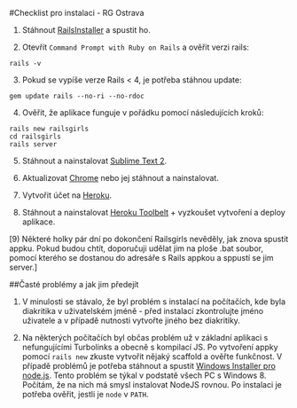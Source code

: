 #Checklist pro instalaci - RG Ostrava

1) Stáhnout [RailsInstaller](https://github.com/railsinstaller/railsinstaller-windows/releases/download/3.0.0-alpha.2/railsinstaller-3.0.0.exe) a spustit ho.

2) Otevřít ```Command Prompt with Ruby on Rails``` a ověřit verzi rails:

```rails -v```

3) Pokud se vypíše verze Rails < 4, je potřeba stáhnou update:

```gem update rails --no-ri --no-rdoc```

4) Ověřit, že aplikace funguje v pořádku pomocí následujících kroků:

```
rails new railsgirls
cd railsgirls
rails server
```

5) Stáhnout a nainstalovat [Sublime Text 2](http://www.sublimetext.com/2).

6) Aktualizovat [Chrome](http://guides.railsgirls.com/install/google.com/chrome) nebo jej stáhnout a nainstalovat.

7) Vytvořit účet na [Heroku](www.heroku.com).

8) Stáhnout a nainstalovat [Heroku Toolbelt](https://toolbelt.heroku.com/windows) + vyzkoušet vytvoření a deploy aplikace.

[9) Některé holky pár dní po dokončení Railsgirls nevěděly, jak znova spustit appku. Pokud budou chtít, doporučuji udělat jim na ploše .bat soubor, pomocí kterého se dostanou do adresáře s Rails appkou a sppustí se jim server.]

##Časté problémy a jak jim předejít

1) V minulosti se stávalo, že byl problém s instalací na počítačích, kde byla diakritika v uživatelském jméně - 
před instalací zkontrolujte jméno uživatele a v případě nutnosti vytvořte jiného bez diakritiky.

2) Na některých počítačích byl občas problém už v základní aplikaci s nefungujícími Turbolinks a obecně s kompilací JS. Po vytvoření appky pomocí ```rails new``` zkuste vytvořit nějaký scaffold a ověřte funkčnost. V případě problémů je potřeba stáhnout a spustit [Windows Installer pro node.js](http://nodejs.org/download/). 
Tento problém se týkal v podstatě všech PC s Windows 8. Počítám, že na nich má smysl instalovat NodeJS rovnou. Po instalaci je potřeba ověřit, jestli je ```node``` v ```PATH```.
